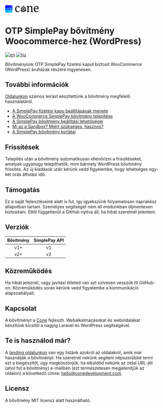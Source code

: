 <p>
  <a href="https://conedevelopment.com/hu/">
    <br>
    <picture>
      <source media="(prefers-color-scheme: light)" srcset="https://github.com/conedevelopment/.github/raw/master/.github/cone-logo-dark-square.svg">
      <source media="(prefers-color-scheme: dark)" srcset="https://github.com/conedevelopment/.github/raw/master/.github/cone-logo-light-square.svg">
      <img alt="Cone Development" width="110" src="https://github.com/conedevelopment/.github/raw/master/.github/cone-logo-dark-square.svg">
    </picture>
    <br>
  </a>
</p>

# OTP SimplePay bővítmény Woocommerce-hez (WordPress)

[![en](https://img.shields.io/badge/lang-English%20%F0%9F%87%AC%F0%9F%87%A7-white)](README.en.md)
[![hu](https://img.shields.io/badge/nyelv-magyar%20%F0%9F%87%AD%F0%9F%87%BA-white)](README.md)

Bővítményünk OTP SimplePay fizetési kaput biztosít WooCommerce (WordPress) áruházak részére ingyenesen.

## További információk

[Oldalunkon](https://simplepay.conedevelopment.com/) számos leírást készítettünk a bővítmény megfelelő használatáról.

- [A SimplePay fizetési kapu beállításának menete](https://simplepay.conedevelopment.com/a-simplepay-fizetesi-kapu-beallitasanak-menete/)
- [A WooCommerce SimplePay bővítmény telepítése](https://simplepay.conedevelopment.com/a-woocommerce-simplepay-bovitmeny-telepitese/)
- [A SimplePay bővítmény beállítási lehetőségei](https://simplepay.conedevelopment.com/a-simplepay-bovitmeny-beallitasi-lehetosegei/)
- [Mi az a Sandbox? Miért szükséges, hasznos?](https://simplepay.conedevelopment.com/mi-az-a-sandbox-miert-szukseges-hasznos)
- [A SimplePay bővítmény korlátai](https://simplepay.conedevelopment.com/a-simplepay-bovitmeny-korlatai)

## Frissítések

Telepítés után a bővítmény automatikusan ellenőrizni a frissítéseket, amelyek ugyanúgy telepíthetők, mint bármely WordPress bővítmény frissítés. Az új kiadások után kérünk vedd figyelembe, hogy lehetséges egy-két órás átfutási idő.

## Támogatás

Ez a saját fejlesztéseink alatt is fut, így igyekszünk folyamatosan naprakész állapotban tartani. Személyes segítséget nem áll módunkban díjmentesen biztosítani. Ettől függetlenül a GitHub nyitva áll, ha hibát szeretnél jelenteni.

## Verziók

| Bővítmény | SimplePay API |
|:---------:|:-------------:|
| v1+       | v1            |
| v2+       | v2            |

## Közreműködés

Ha hibát jeleznél, vagy javítási ötleted van azt szívesen vesszük itt GitHub-on. Közreműködés során kérünk vedd figyelembe a kommunikáció alapszabályait.

## Kapcsolat

A bővítményt a [Cone](https://conedevelopment.com/hu/) fejleszti. Webalkalmazásokat és weboldalakat készítünk kicsitől a nagyig Laravel és WordPress segítségével.

## Te is használod már?

A [landing oldalunkon](https://simplepay.conedevelopment.com/#igy-hasznald) van egy listánk azokról az oldalakról, amik már használják a bővítményt. Ha szeretnél nekünk segíteni népszerűbbé tenni ezt a kiegészítőt, úgy megköszönjük, ha elküldöd nekünk az oldal URL-jét (ahol fut a bővítmény) e-mailben (ezt természetesen megjelenítjük az oldalon) a következő címre: hello@conedevelopment.com.

## Licensz

A bővítmény MIT licensz alatt használható.
